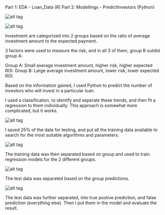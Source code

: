 Part 1: EDA - Loan_Data (R)
Part 2: Modellings - PredictInvestors (Python)


![alt tag](https://cloud.githubusercontent.com/assets/10266642/23363730/a731bea4-fd2e-11e6-9320-069cf747cd9d.png)

![alt tag](https://cloud.githubusercontent.com/assets/10266642/23363766/dfc1ea3c-fd2e-11e6-9055-4e6269dab76f.png)

Investment are categorized into 2 groups based on the ratio of average investment amount to the expected payment.

3 factors were used to measure the risk, and in all 3 of them, group B outdid group A:

Group A: Small average investment amount, higher risk, higher expected ROI.
Group B: Large average investment amount, lower risk, lower expected ROI.


Based on the information gained, I used Python to predict the number of investors who will invest in a particular loan.

I used a classification, to identify and seperate these trends, and then fit a regression to them individually. 
This approach is somewhat more complicated, but it works.

![alt tag](https://cloud.githubusercontent.com/assets/10266642/23798886/112a7514-05d9-11e7-9675-5623ff09e94a.JPG)

I saved 25% of the data for testing, and put all the training data available to search for the most suitable algorithms and parameters.

![alt tag](https://cloud.githubusercontent.com/assets/10266642/23798826/d84f9c24-05d8-11e7-9672-572b99540073.JPG)

The training data was then separated based on group and used to train regression models for the 2 different groups.

![alt tag](https://cloud.githubusercontent.com/assets/10266642/23798831/dbb64f48-05d8-11e7-803b-3d0a3a6e1279.JPG)

The test data was separated based on the group predictions.

![alt tag](https://cloud.githubusercontent.com/assets/10266642/23798827/d9d5fdfe-05d8-11e7-9f3a-294c6acaebac.JPG)

The test data was further separated, into true postive prediction, and false prediction (everything else). 
Then I put them in the model and evaluate the result.